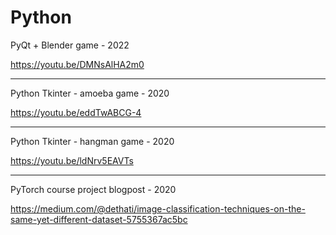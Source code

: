 # Python

PyQt + Blender game - 2022

https://youtu.be/DMNsAlHA2m0

--------------------------------------


Python Tkinter - amoeba game - 2020

https://youtu.be/eddTwABCG-4

--------------------------------------


Python Tkinter - hangman game - 2020

https://youtu.be/ldNrv5EAVTs

--------------------------------------


PyTorch course project blogpost - 2020

https://medium.com/@dethati/image-classification-techniques-on-the-same-yet-different-dataset-5755367ac5bc
